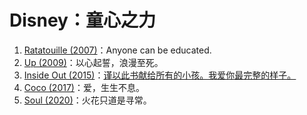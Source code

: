 # Disney：童心之力

1. [Ratatouille (2007)](https://movie.douban.com/subject/1793491/)：Anyone can be educated.
2. [Up (2009)](https://movie.douban.com/subject/2129039/)：以心起誓，浪漫至死。
3. [Inside Out (2015)](https://movie.douban.com/subject/10533913/)：[谨以此书献给所有的小孩。我爱你最完整的样子。](https://movie.douban.com/subject/36090457/)
4. [Coco (2017)](https://movie.douban.com/subject/20495023/)：爱，生生不息。
5. [Soul (2020)](https://movie.douban.com/subject/24733428/)：火花只道是寻常。

